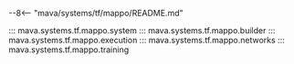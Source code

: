 --8<-- "mava/systems/tf/mappo/README.md"

::: mava.systems.tf.mappo.system
::: mava.systems.tf.mappo.builder
::: mava.systems.tf.mappo.execution
::: mava.systems.tf.mappo.networks
::: mava.systems.tf.mappo.training
